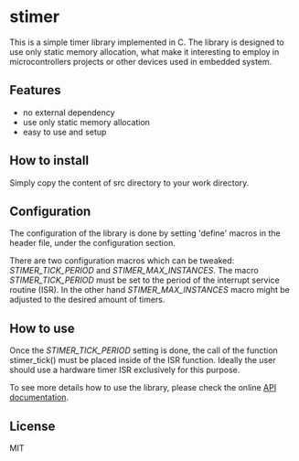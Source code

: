 stimer
======

This is a simple timer library implemented in C. The library is designed to use only static
memory allocation, what make it interesting to employ in microcontrollers projects or other
devices used in embedded system.


Features
---

* no external dependency
* use only static memory allocation
* easy to use and setup


How to install
---

Simply copy the content of src directory to your work directory.


Configuration
---

The configuration of the library is done by setting 'define' macros in the header file,
under the configuration section.

There are two configuration macros which can be tweaked: *STIMER_TICK_PERIOD* and
*STIMER_MAX_INSTANCES*. The macro *STIMER_TICK_PERIOD* must be set to the period of
the interrupt service routine (ISR). In the other hand *STIMER_MAX_INSTANCES* macro
might be adjusted to the desired amount of timers.


How to use
---

Once the *STIMER_TICK_PERIOD* setting is done, the call of the function stimer_tick()
must be placed inside of the ISR function. Ideally the user should use a hardware timer
ISR exclusively for this purpose.

To see more details how to use the library, please check the online [API documentation][].


License
---

MIT

[API documentation]: https://odurc.gitlab.io/stimer
